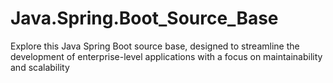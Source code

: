 # Java.Spring.Boot_Source_Base
Explore this Java Spring Boot source base, designed to streamline the development of enterprise-level applications with a focus on maintainability and scalability
